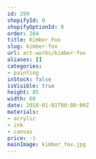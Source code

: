 ```yaml
---
id: 299
shopifyId: 0
shopifyOptionId: 0
order: 284
title: Kimber Fox
slug: kimber-fox
url: art-works/kimber-fox
aliases: []
categories:
- painting
inStock: false
isVisible: true
height: 85
width: 60
date: 2018-01-01T00:00:00Z
materials:
- acrylic
- ink
- canvas
price: -1
mainImage: kimber_fox.jpg
---
```

